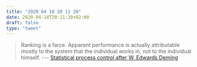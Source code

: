```yaml
---
title: "2020 04 18 20 11 20"
date: 2020-04-18T20:11:20+02:00
draft: false
type: "tweet"
---
```

> Ranking is a farce. Apparent performance is actually attributable mostly to the system that the individual works in, not to the individual himself. --- [Statistical process control after W. Edwards Deming](https://www.2uo.de/deming/)
